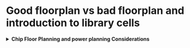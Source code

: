 # Good floorplan vs bad floorplan and introduction to library cells


<details>
<summary><strong>Chip Floor Planning and power planning  Considerations</strong></summary>
<br>

<details>
<summary><strong> Floor Planning</strong></summary>
<br>
  
- Steps for floor plan

<details>
<summary><strong>1. Utilization Factor and Aspect Ratio</strong></summary>
<br>

- We start the floor plan by defining the height and width of the core and die.

  ![Core and Die Dimensions](https://github.com/navi2311/DIGITAL-VLSI-SOC-DESIGN-AND-PLANNING/assets/134842758/ff8d5f5c-7d2d-4e6c-90b2-68be3d7a6690)

- Here's a simple example to understand the floor planning:
  - A simple netlist with 2 flip-flops and 2 gates.

  ![Simple Netlist Example](https://github.com/navi2311/DIGITAL-VLSI-SOC-DESIGN-AND-PLANNING/assets/134842758/aacdf7d4-4d68-405a-a5bf-be3217566d0f)

- When defining core dimensions, we focus on the components' dimensions and initially ignore wiring.
- Using information from standard library cells, we obtain the length and width of each component required for the netlist, which we use to convert into physical dimensions (e.g., boxes like squares or rectangles).

  ![Component Dimensions](https://github.com/navi2311/DIGITAL-VLSI-SOC-DESIGN-AND-PLANNING/assets/134842758/4d78174c-13d7-4882-ab33-6dff43f7e0b1)

- We then remove the wires and club the components into a single plate.

  ![Clubbed Components](https://github.com/navi2311/DIGITAL-VLSI-SOC-DESIGN-AND-PLANNING/assets/134842758/a60194d7-f2f8-4896-bb01-488319815af1)

- From the above example, we can see that the area occupied by the netlist in the core is 4 sq units.

  ![Netlist Area](https://github.com/navi2311/DIGITAL-VLSI-SOC-DESIGN-AND-PLANNING/assets/134842758/8b381097-e2c2-4549-8cee-d1bf191dc3ec)

- The `Utilization Factor` indicates how much of the core area the netlist occupies. If utilization is 1, it means no space is left on the core, which implies that we cannot add any extra cells later. Therefore, we usually aim for 50 to 60 percent utilization.

  ![Utilization Example](https://github.com/navi2311/DIGITAL-VLSI-SOC-DESIGN-AND-PLANNING/assets/134842758/a60bb9d3-d71c-44e4-afb5-887143f77dfa)

- The `Aspect Ratio` is calculated as height/width of the core; which helps us understand the shape of the chip.

  ![Aspect Ratio Example](https://github.com/navi2311/DIGITAL-VLSI-SOC-DESIGN-AND-PLANNING/assets/134842758/5a313682-9294-404c-a98b-597386d7ca45)

**Note:**
1. If the chip area is 2 * 2 sq units:
   * Utilization is 1, aspect ratio is 1.
2. If the chip area is 4 * 2 sq units:
   * Utilization is 0.5 (which means 50% area is left), and aspect ratio is 0.5 (rectangle).

</details> <!-- Utilization Factor and Aspect Ratio -->

<details>
<summary><strong>2. Concept of Pre-placed Cells</strong></summary>
<br>

- Pre-placed cells are components with fixed positions on the chip. These typically include IP blocks, memory arrays, and other large functional blocks that have predefined physical dimensions and connectivity requirements.
- They are implemented once and used multiple times on the chip.
- The placement of these cells is crucial as it influences the overall layout of the chip, impacting power distribution, signal integrity, and routing congestion.
- During the floor planning stage, these cells must be strategically placed to optimize chip performance and manufacturability. Considerations for placing pre-placed cells include access to power and ground lines, proximity to related cells, and minimizing critical path delays.
- Effective placement of pre-placed cells helps in achieving optimal routing and can significantly reduce the likelihood of design iterations due to placement and routing issues.

  ![Pre-placed Cells Placement](https://github.com/navi2311/DIGITAL-VLSI-SOC-DESIGN-AND-PLANNING/assets/134842758/f94175e4-1bdd-4d94-8409-e7f843837755)
- Based on specific requirements, these cells will be placed near inputs or outputs depending on how the IP block is needed in the specifications.

  ![Input Output Placement](https://github.com/navi2311/DIGITAL-VLSI-SOC-DESIGN-AND-PLANNING/assets/134842758/06751ffe-3943-4259-a33b-6f5e4f4b84c3)

</details> <!-- Concept of Pre-placed Cells -->

<details>
<summary><strong>3. Surround Pre-placed Cells with Decoupling Capacitors</strong></summary>
<br>

- Decoupling capacitors stabilize voltage levels and filter noise during high-frequency switching operations.
- Every gate has a small capacitance which needs some amount of voltage (noise margin - voltage needed to get stable 1) to change logic from 0 to 1 for that particular gate.

  ![Gate Capacitance](https://github.com/navi2311/DIGITAL-VLSI-SOC-DESIGN-AND-PLANNING/assets/134842758/e317d9e9-996e-47f3-87b7-5216db38be63)
  ![Detailed Gate Diagram](https://github.com/navi2311/DIGITAL-VLSI-SOC-DESIGN-AND-PLANNING/assets/134842758/313f2a2a-da43-4937-9ffb-d6e4b034e7fa)

- Usually, power supplies are far from the circuits, causing some voltage drop by the time current reaches the circuits. This voltage may not have enough current to drive logic from 0 to 1.
  
- So we use a decoupling capacitor placed near the digital circuit that has enough charge to support the switching voltage required by that particular circuit.

  ![Decoupling Capacitor Placement](https://github.com/navi2311/DIGITAL-VLSI-SOC-DESIGN-AND-PLANNING/assets/134842758/bdbf9909-b140-4654-9c67-8ff5ba6e9d2a)
  ![Capacitor Function Detail](https://github.com/navi2311/DIGITAL-VLSI-SOC-DESIGN-AND-PLANNING/assets/134842758/ef8ffafb-39ea-4206-88e3-ab876b7c874b)

- Whenever switching happens for any particular block, these decoupling capacitors provide enough voltage required to drive logic from 0 to 1.

</details> <!-- Surround Pre-placed Cells with Decoupling Capacitors -->

</details> <!-- Floor Planning -->
<details>
<summary><strong>Power Planning</strong></summary>
<br>



Power planning is  to ensure that every component on the chip receives stable and clean power without any voltage drop. Here's how a typical power planning layout might look:

-  The layout uses a grid of power (Vdd) and ground (Vss) lines(horizontal and vertical) that intersect across the chip to provide every component with access to power. This setup minimizes voltage drops and power losses.

  <img width="775" alt="image" src="https://github.com/navi2311/DIGITAL-VLSI-SOC-DESIGN-AND-PLANNING/assets/134842758/364a95da-a03d-4c95-8174-7b9758cfec8a">


-  IP blocks and  logic circuits are strategically located within this grid to optimize power delivery and minimize latency in power access.







</details> <!-- Power Planning -->



</details> <!-- Chip Floor Planning Considerations -->


